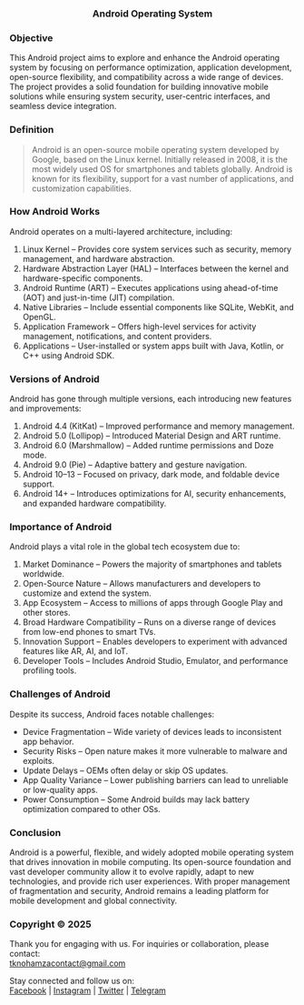</p>
<h3 align="center">Android Operating System</h3>
<p align="center">
</p>

### <a name="Objective"></a> Objective

This Android project aims to explore and enhance the Android operating system by focusing on performance optimization, application development, open-source flexibility, and compatibility across a wide range of devices. The project provides a solid foundation for building innovative mobile solutions while ensuring system security, user-centric interfaces, and seamless device integration.



### <a name="Definition"></a> Definition

> Android is an open-source mobile operating system developed by Google, based on the Linux kernel. Initially released in 2008, it is the most widely used OS for smartphones and tablets globally. Android is known for its flexibility, support for a vast number of applications, and customization capabilities.



### <a name="How Android Works"></a> How Android Works

Android operates on a multi-layered architecture, including:

1. Linux Kernel – Provides core system services such as security, memory management, and hardware abstraction.  
2. Hardware Abstraction Layer (HAL) – Interfaces between the kernel and hardware-specific components.  
3. Android Runtime (ART) – Executes applications using ahead-of-time (AOT) and just-in-time (JIT) compilation.  
4. Native Libraries – Include essential components like SQLite, WebKit, and OpenGL.  
5. Application Framework – Offers high-level services for activity management, notifications, and content providers.  
6. Applications – User-installed or system apps built with Java, Kotlin, or C++ using Android SDK.



### <a name="Versions of Android"></a> Versions of Android

Android has gone through multiple versions, each introducing new features and improvements:

1. Android 4.4 (KitKat) – Improved performance and memory management.  
2. Android 5.0 (Lollipop) – Introduced Material Design and ART runtime.  
3. Android 6.0 (Marshmallow) – Added runtime permissions and Doze mode.  
4. Android 9.0 (Pie) – Adaptive battery and gesture navigation.  
5. Android 10–13 – Focused on privacy, dark mode, and foldable device support.  
6. Android 14+ – Introduces optimizations for AI, security enhancements, and expanded hardware compatibility.



### <a name="Importance of Android"></a> Importance of Android

Android plays a vital role in the global tech ecosystem due to:

1. Market Dominance – Powers the majority of smartphones and tablets worldwide.  
2. Open-Source Nature – Allows manufacturers and developers to customize and extend the system.  
3. App Ecosystem – Access to millions of apps through Google Play and other stores.  
4. Broad Hardware Compatibility – Runs on a diverse range of devices from low-end phones to smart TVs.  
5. Innovation Support – Enables developers to experiment with advanced features like AR, AI, and IoT.  
6. Developer Tools – Includes Android Studio, Emulator, and performance profiling tools.



### <a name="Challenges of Android"></a> Challenges of Android

Despite its success, Android faces notable challenges:

- Device Fragmentation – Wide variety of devices leads to inconsistent app behavior.  
- Security Risks – Open nature makes it more vulnerable to malware and exploits.  
- Update Delays – OEMs often delay or skip OS updates.  
- App Quality Variance – Lower publishing barriers can lead to unreliable or low-quality apps.  
- Power Consumption – Some Android builds may lack battery optimization compared to other OSs.



### <a name="Conclusion"></a> Conclusion

Android is a powerful, flexible, and widely adopted mobile operating system that drives innovation in mobile computing. Its open-source foundation and vast developer community allow it to evolve rapidly, adapt to new technologies, and provide rich user experiences. With proper management of fragmentation and security, Android remains a leading platform for mobile development and global connectivity.



### <a name="Copyright©2025"></a> Copyright © 2025

Thank you for engaging with us. For inquiries or collaboration, please contact:  
tknohamzacontact@gmail.com

Stay connected and follow us on:  
[Facebook](https://facebook.com/tknohamza) | [Instagram](https://instagram.com/r/tknohamza) | [Twitter](https://twitter.com/tknohamza) | [Telegram](https://t.me/tknohamzachannel)
